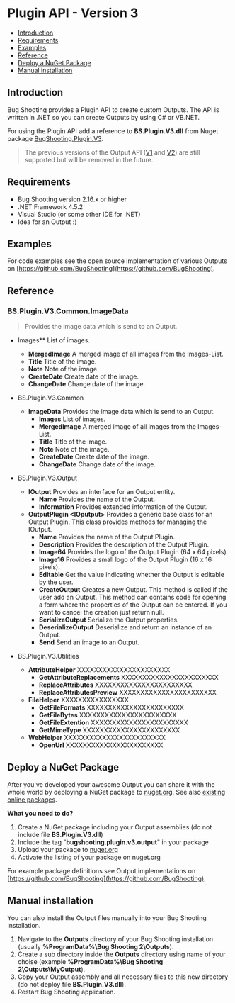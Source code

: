 # Plugin API - Version 3

* [Introduction](#introduction)
* [Requirements](#requirements)
* [Examples](#examples)
* [Reference](#reference)
* [Deploy a NuGet Package](#deploynuget)
* [Manual installation](#manualinstallation)

## <a name="introduction"></a>Introduction

Bug Shooting provides a Plugin API to create custom Outputs. The API is written in .NET so you can create Outputs by using C# or VB.NET.

For using the Plugin API add a reference to **BS.Plugin.V3.dll** from Nuget package [BugShooting.Plugin.V3](https://www.nuget.org/packages/BugShooting.Plugin.V3).

> The previous versions of the Output API ([V1](https://bugshooting.manuscript.com/f/page?W26) and [V2](https://bugshooting.manuscript.com/f/page?W34)) are still supported but will be removed in the future.

## <a name="requirements"></a>Requirements

- Bug Shooting version 2.16.x or higher
- .NET Framework 4.5.2
- Visual Studio (or some other IDE for .NET)
- Idea for an Output :)

## <a name="examples"></a>Examples

For code examples see the open source implementation of various Outputs on [https://github.com/BugShooting](https://github.com/BugShooting).

## <a name="reference"></a>Reference

### BS.Plugin.V3.Common.**ImageData** 
> Provides the image data which is send to an Output.

* Images** List of images.
    * **MergedImage** A merged image of all images from the Images-List.
    * **Title** Title of the image.
    * **Note** Note of the image.
    * **CreateDate** Create date of the image.
    * **ChangeDate** Change date of the image.


* BS.Plugin.V3.Common
  * **ImageData** Provides the image data which is send to an Output.
    * **Images** List of images.
    * **MergedImage** A merged image of all images from the Images-List.
    * **Title** Title of the image.
    * **Note** Note of the image.
    * **CreateDate** Create date of the image.
    * **ChangeDate** Change date of the image.
* BS.Plugin.V3.Output 
  * **IOutput** Provides an interface for an Output entity.
    * **Name** Provides the name of the Output.
    * **Information** Provides extended information of the Output.
  * **OutputPlugin \<IOputput\>** Provides a generic base class for an Output Plugin. This class provides methods for managing the IOutput.
    * **Name** Provides the name of the Output Plugin.
    * **Description** Provides the description of the Output Plugin.
    * **Image64** Provides the logo of the Output Plugin (64 x 64 pixels).
    * **Image16** Provides a small logo of the Output Plugin (16 x 16 pixels).
    * **Editable** Get the value indicating whether the Output is editable by the user.
    * **CreateOutput** Creates a new Output. This method is called if the user add an Output. This method can contains code for opening a form where the properties of the Output can be entered. If you want to cancel the creation just return null.
    * **SerializeOutput** Serialize the Output properties.
    * **DeserializeOutput** Deserialize and return an instance of an Output.
    * **Send** Send an image to an Output.
* BS.Plugin.V3.Utilities
  * **AttributeHelper** XXXXXXXXXXXXXXXXXXXXXX
    * **GetAttributeReplacements** XXXXXXXXXXXXXXXXXXXXXXX
    * **ReplaceAttributes** XXXXXXXXXXXXXXXXXXXXXXX
    * **ReplaceAttributesPreview** XXXXXXXXXXXXXXXXXXXXXXX
  * **FileHelper** XXXXXXXXXXXXXXXX
      * **GetFileFormats** XXXXXXXXXXXXXXXXXXXXXXX
      * **GetFileBytes** XXXXXXXXXXXXXXXXXXXXXXX
      * **GetFileExtention** XXXXXXXXXXXXXXXXXXXXXXX
      * **GetMimeType** XXXXXXXXXXXXXXXXXXXXXXX
  * **WebHelper** XXXXXXXXXXXXXXXXXXXXXXXX
    * **OpenUrl** XXXXXXXXXXXXXXXXXXXXXXX
  
## <a name="deploynuget"></a>Deploy a NuGet Package

After you've developed your awesome Output you can share it with the whole world by deploying a NuGet package to [nuget.org](https://www.nuget.org). See also [existing online packages](https://www.nuget.org/packages?q=Tags%3A%22bugshooting.plugin.v3.output%22).

**What you need to do?**
1. Create a NuGet package including your Output assemblies (do not include file **BS.Plugin.V3.dll**)
2. Include the tag "**bugshooting.plugin.v3.output**" in your package
3. Upload your package to [nuget.org](https://www.nuget.org)
4. Activate the listing of your package on nuget.org

For example package definitions see Output implementations on [https://github.com/BugShooting](https://github.com/BugShooting).

## <a name="manualinstallation"></a>Manual installation

You can also install the Output files manually into your Bug Shooting installation.

1. Navigate to the **Outputs** directory of your Bug Shooting installation (usually **%ProgramData%\Bug Shooting 2\Outputs**).
2. Create a sub directory inside the **Outputs** directory using name of your choise (example **%ProgramData%\Bug Shooting 2\Outputs\MyOutput**).
3. Copy your Output assembly and all necessary files to this new directory (do not deploy file **BS.Plugin.V3.dll**).
4. Restart Bug Shooting application.
